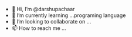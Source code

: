 - 👋 Hi, I’m @darshupachaar
- 🌱 I’m currently learning ...programing language
- 💞️ I’m looking to collaborate on ...
- 📫 How to reach me ...

<!---
darshupachaar/darshupachaar is a ✨ special ✨ repository because its `README.md` (this file) appears on your GitHub profile.
You can click the Preview link to take a look at your changes.
--->
